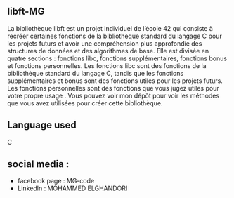 ## libft-MG
La bibliothèque libft est un projet individuel de l’école 42 qui consiste à recréer certaines fonctions de la bibliothèque standard du langage C pour les projets futurs 
et avoir une compréhension plus approfondie des structures de données et des algorithmes de base. Elle est divisée en quatre sections : fonctions libc, fonctions supplémentaires, fonctions bonus et fonctions personnelles. Les fonctions libc sont des fonctions de la bibliothèque standard du langage C, tandis que les fonctions supplémentaires et bonus sont des fonctions utiles pour les projets futurs. Les fonctions personnelles sont des fonctions que vous jugez utiles pour votre propre usage .
Vous pouvez voir mon dépôt pour voir les méthodes que vous avez utilisées pour créer cette bibliothèque.
## Language used 
 C
## social media :
- facebook page : MG-code
- LinkedIn : MOHAMMED ELGHANDORI
